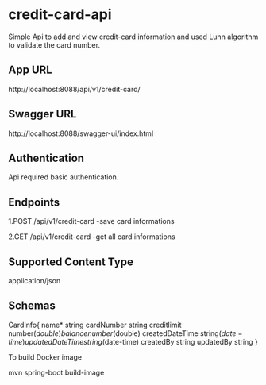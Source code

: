 # credit-card-api

Simple Api to add and view credit-card information and used Luhn algorithm to validate the card number.

App URL
-------

http://localhost:8088/api/v1/credit-card/

Swagger URL
-----------

http://localhost:8088/swagger-ui/index.html

Authentication
---------------

Api required basic authentication.

Endpoints 
---------

1.POST   /api/v1/credit-card -save card informations

2.GET   /api/v1/credit-card -get all card informations

Supported Content Type
----------------------

application/json

Schemas
---------

CardInfo{ name* string cardNumber string creditlimit number($double) balance number($double) createdDateTime string($date-time) updatedDateTime string($date-time) createdBy string updatedBy string }

To build Docker image

mvn spring-boot:build-image
